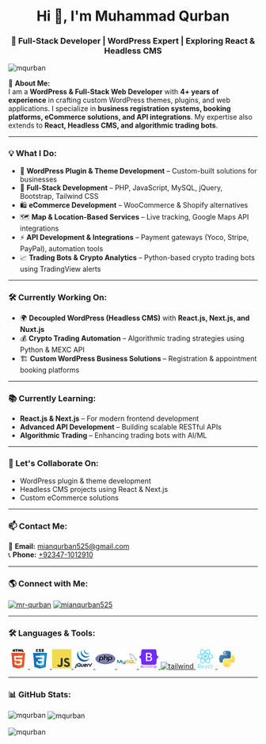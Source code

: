 <h1 align="center">Hi 👋, I'm Muhammad Qurban</h1>
<h3 align="center">🚀 Full-Stack Developer | WordPress Expert | Exploring React & Headless CMS</h3>

<p align="left"> <img src="https://komarev.com/ghpvc/?username=mqurban&label=Profile%20views&color=0e75b6&style=flat" alt="mqurban" /> </p>

🔹 **About Me:**  
I am a **WordPress & Full-Stack Web Developer** with **4+ years of experience** in crafting custom WordPress themes, plugins, and web applications. I specialize in **business registration systems, booking platforms, eCommerce solutions, and API integrations**. My expertise also extends to **React, Headless CMS, and algorithmic trading bots**.

---

### **💡 What I Do:**
- 🔧 **WordPress Plugin & Theme Development** – Custom-built solutions for businesses  
- 🚀 **Full-Stack Development** – PHP, JavaScript, MySQL, jQuery, Bootstrap, Tailwind CSS  
- 🛍 **eCommerce Development** – WooCommerce & Shopify alternatives  
- 🗺 **Map & Location-Based Services** – Live tracking, Google Maps API integrations  
- ⚡ **API Development & Integrations** – Payment gateways (Yoco, Stripe, PayPal), automation tools  
- 📈 **Trading Bots & Crypto Analytics** – Python-based crypto trading bots using TradingView alerts  

---

### **🛠 Currently Working On:**  
- 🌍 **Decoupled WordPress (Headless CMS)** with **React.js, Next.js, and Nuxt.js**  
- 💰 **Crypto Trading Automation** – Algorithmic trading strategies using Python & MEXC API  
- 🏗 **Custom WordPress Business Solutions** – Registration & appointment booking platforms  

---

### **📚 Currently Learning:**  
- **React.js & Next.js** – For modern frontend development  
- **Advanced API Development** – Building scalable RESTful APIs  
- **Algorithmic Trading** – Enhancing trading bots with AI/ML  

---

### **📌 Let's Collaborate On:**  
- WordPress plugin & theme development  
- Headless CMS projects using React & Next.js  
- Custom eCommerce solutions  

---

### **📫 Contact Me:**  
📧 **Email:** mianqurban525@gmail.com  
📞 **Phone:** [+92347-1012910](https://wa.me/923471012910)    

---

### **🌎 Connect with Me:**  
<p align="left">
<a href="https://linkedin.com/in/mr-qurban" target="blank"><img align="center" src="https://raw.githubusercontent.com/rahuldkjain/github-profile-readme-generator/master/src/images/icons/Social/linked-in-alt.svg" alt="mr-qurban" height="30" width="40" /></a>
<a href="https://www.leetcode.com/mianqurban525" target="blank"><img align="center" src="https://raw.githubusercontent.com/rahuldkjain/github-profile-readme-generator/master/src/images/icons/Social/leet-code.svg" alt="mianqurban525" height="30" width="40" /></a>
</p>

---

### **🛠 Languages & Tools:**  
<p align="left"> 
  <a href="https://developer.mozilla.org/en-US/docs/Web/HTML" target="_blank" rel="noreferrer"> <img src="https://raw.githubusercontent.com/devicons/devicon/master/icons/html5/html5-original-wordmark.svg" alt="html5" width="40" height="40"/> </a> 
  <a href="https://www.w3schools.com/css/" target="_blank" rel="noreferrer"> <img src="https://raw.githubusercontent.com/devicons/devicon/master/icons/css3/css3-original-wordmark.svg" alt="css3" width="40" height="40"/> </a> 
  <a href="https://developer.mozilla.org/en-US/docs/Web/JavaScript" target="_blank" rel="noreferrer"> <img src="https://raw.githubusercontent.com/devicons/devicon/master/icons/javascript/javascript-original.svg" alt="javascript" width="40" height="40"/> </a> 
  <a href="https://jquery.com/" target="_blank" rel="noreferrer"> <img src="https://raw.githubusercontent.com/devicons/devicon/master/icons/jquery/jquery-original-wordmark.svg" alt="jquery" width="40" height="40"/> </a> 
  <a href="https://www.php.net" target="_blank" rel="noreferrer"> <img src="https://raw.githubusercontent.com/devicons/devicon/master/icons/php/php-original.svg" alt="php" width="40" height="40"/> </a> 
  <a href="https://www.mysql.com/" target="_blank" rel="noreferrer"> <img src="https://raw.githubusercontent.com/devicons/devicon/master/icons/mysql/mysql-original-wordmark.svg" alt="mysql" width="40" height="40"/> </a> 
  <a href="https://getbootstrap.com" target="_blank" rel="noreferrer"> <img src="https://raw.githubusercontent.com/devicons/devicon/master/icons/bootstrap/bootstrap-plain-wordmark.svg" alt="bootstrap" width="40" height="40"/> </a> 
  <a href="https://tailwindcss.com/" target="_blank" rel="noreferrer"> <img src="https://www.vectorlogo.zone/logos/tailwindcss/tailwindcss-icon.svg" alt="tailwind" width="40" height="40"/> </a> 
  <a href="https://react.dev/" target="_blank" rel="noreferrer"> <img src="https://raw.githubusercontent.com/devicons/devicon/master/icons/react/react-original-wordmark.svg" alt="react" width="40" height="40"/> </a> 
  <a href="https://www.python.org" target="_blank" rel="noreferrer"> <img src="https://raw.githubusercontent.com/devicons/devicon/master/icons/python/python-original.svg" alt="python" width="40" height="40"/> </a> 
</p>

---

### **📊 GitHub Stats:**  
<p><img align="left" src="https://github-readme-stats.vercel.app/api/top-langs?username=mqurban&show_icons=true&locale=en&layout=compact" alt="mqurban" /></p>

<p>&nbsp;<img align="center" src="https://github-readme-stats.vercel.app/api?username=mqurban&show_icons=true&locale=en" alt="mqurban" /></p>

<p><img align="center" src="https://github-readme-streak-stats.herokuapp.com/?user=mqurban&" alt="mqurban" /></p>
